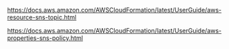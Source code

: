 https://docs.aws.amazon.com/AWSCloudFormation/latest/UserGuide/aws-resource-sns-topic.html

https://docs.aws.amazon.com/AWSCloudFormation/latest/UserGuide/aws-properties-sns-policy.html